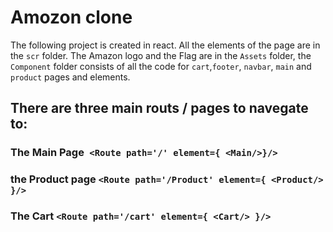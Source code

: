 # Amozon clone 



The following project is created in react. All the elements of the page are in the `scr` folder. The Amazon logo and the Flag are in the `Assets` folder, the `Component` folder consists of all the code for `cart`,`footer`, `navbar`, `main` and `product` pages and elements.    


## There are three main routs / pages to navegate to:

### The Main Page` <Route path='/' element={ <Main/>}/>`

### the Product page `<Route path='/Product' element={ <Product/> }/>`

### The Cart  `<Route path='/cart' element={ <Cart/> }/>`
